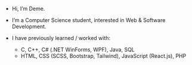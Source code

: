 - Hi, I’m Deme.

- I’m a Computer Science student, interested in Web & Software Development.

- I have previously learned / worked with:
  - C, C++, C# (.NET WinForms, WPF), Java, SQL
  - HTML, CSS (SCSS, Bootstrap, Tailwind), JavaScript (React.js), PHP

<!---
Subject6735/Subject6735 is a ✨ special ✨ repository because its `README.md` (this file) appears on your GitHub profile.
You can click the Preview link to take a look at your changes.
--->
